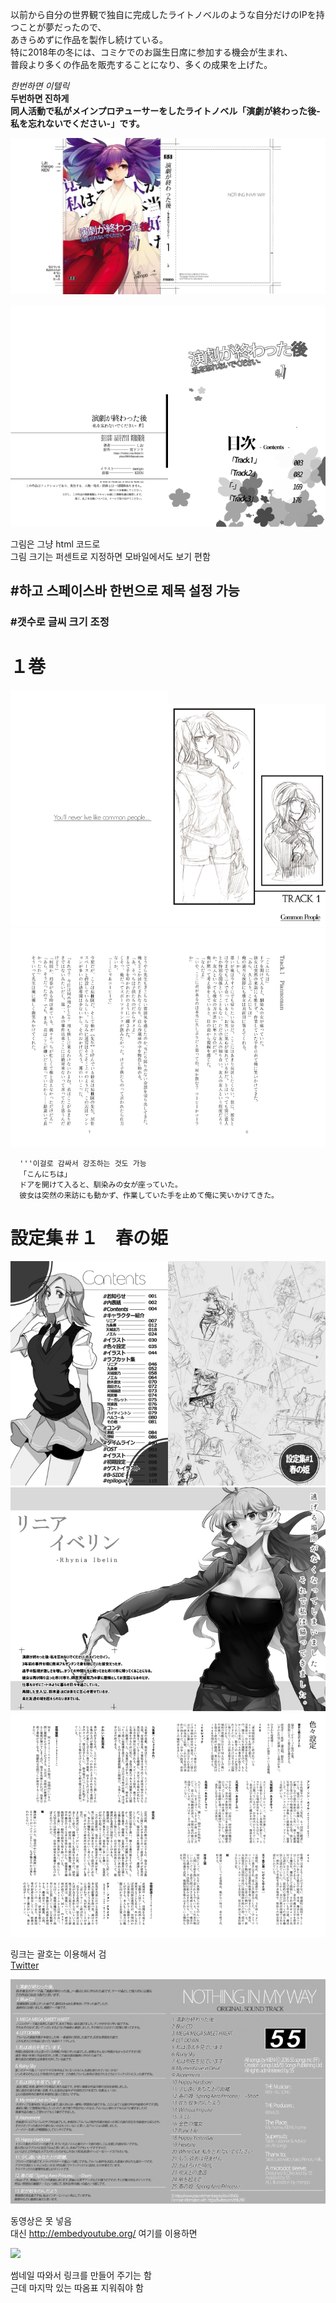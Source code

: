 以前から自分の世界観で独自に完成したライトノベルのような自分だけのIPを持つことが夢だったので、  
あきらめずに作品を製作し続けている。  
特に2018年の冬には、コミケでのお誕生日席に参加する機会が生まれ、  
普段より多くの作品を販売することになり、多くの成果を上げた。  

_한번하면 이텔릭_  
__두번하면 진하게__  
__同人活動で私がメインプロヂューサーをしたライトノベル「演劇が終わった後-私を忘れないでください-」です。__  

<img src="./gennkou1/hyou/mae.jpg">  

<img src="./gennkou1/320.jpg" width="50%"><img src="./gennkou1/3.jpg" width="50%">    

그림은 그냥 html 코드로  
그림 크기는 퍼센트로 지정하면 모바일에서도 보기 편함  
  
## #하고 스페이스바 한번으로 제목 설정 가능  
### #갯수로 글씨 크기 조정  
# １巻  
  
<img src="./gennkou1/5.jpg" width="50%"><img src="./gennkou1/4.jpg" width="50%">   
<img src="./gennkou1/7.jpg" width="50%"><img src="./gennkou1/6.jpg" width="50%">   
  
```
  '''이걸로 감싸서 강조하는 것도 가능
  「こんにちは」
  ドアを開けて入ると、馴染みの女が座っていた。
  彼女は突然の来訪にも動かず、作業していた手を止めて俺に笑いかけてきた。
```
  
  
# 設定集＃１　春の姫  
  
<img src="./settei/ed0004.jpg" width="50%"><img src="./settei/ed0003.jpg" width="50%">   
<img src="./settei/ed0006.jpg" width="50%"><img src="./settei/ed0007.jpg" width="50%">   
<img src="./settei/ed0036.jpg" width="50%"><img src="./settei/ed0035.jpg" width="50%">   
  
링크는 괄호는 이용해서 검  
[Twitter](https://twitter.com/thfk2981)  
  
<img src="./settei/ed0094.jpg" width="50%"><img src="./settei/ed0093.jpg" width="50%">   

동영상은 못 넣음  
대신 http://embedyoutube.org/ 여기를 이용하면  
  
[![](http://img.youtube.com/vi/bQ4B4UH3kyk/0.jpg)](http://www.youtube.com/watch?v=bQ4B4UH3kyk)  
  
썸네일 따와서 링크를 만들어 주기는 함  
근데 마지막 있는 따옴표 지워줘야 함  
